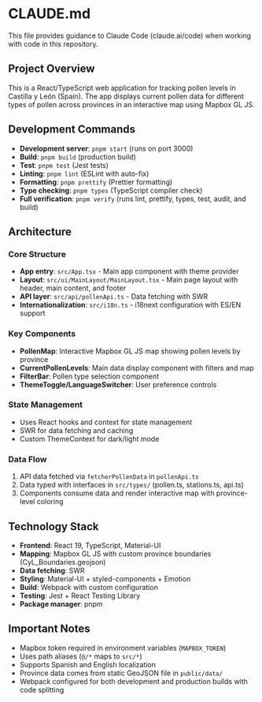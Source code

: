 # CLAUDE.md

This file provides guidance to Claude Code (claude.ai/code) when working with code in this repository.

## Project Overview

This is a React/TypeScript web application for tracking pollen levels in Castilla y León (Spain). The app displays current pollen data for different types of pollen across provinces in an interactive map using Mapbox GL JS.

## Development Commands

- **Development server**: `pnpm start` (runs on port 3000)
- **Build**: `pnpm build` (production build)
- **Test**: `pnpm test` (Jest tests)
- **Linting**: `pnpm lint` (ESLint with auto-fix)
- **Formatting**: `pnpm prettify` (Prettier formatting)
- **Type checking**: `pnpm types` (TypeScript compiler check)
- **Full verification**: `pnpm verify` (runs lint, prettify, types, test, audit, and build)

## Architecture

### Core Structure
- **App entry**: `src/App.tsx` - Main app component with theme provider
- **Layout**: `src/ui/MainLayout/MainLayout.tsx` - Main page layout with header, main content, and footer
- **API layer**: `src/api/pollenApi.ts` - Data fetching with SWR
- **Internationalization**: `src/i18n.ts` - i18next configuration with ES/EN support

### Key Components
- **PollenMap**: Interactive Mapbox GL JS map showing pollen levels by province
- **CurrentPollenLevels**: Main data display component with filters and map
- **FilterBar**: Pollen type selection component
- **ThemeToggle/LanguageSwitcher**: User preference controls

### State Management
- Uses React hooks and context for state management
- SWR for data fetching and caching
- Custom ThemeContext for dark/light mode

### Data Flow
1. API data fetched via `fetcherPollenData` in `pollenApi.ts`
2. Data typed with interfaces in `src/types/` (pollen.ts, stations.ts, api.ts)
3. Components consume data and render interactive map with province-level coloring

## Technology Stack

- **Frontend**: React 19, TypeScript, Material-UI
- **Mapping**: Mapbox GL JS with custom province boundaries (CyL_Boundaries.geojson)
- **Data fetching**: SWR
- **Styling**: Material-UI + styled-components + Emotion
- **Build**: Webpack with custom configuration
- **Testing**: Jest + React Testing Library
- **Package manager**: pnpm

## Important Notes

- Mapbox token required in environment variables (`MAPBOX_TOKEN`)
- Uses path aliases (`@/*` maps to `src/*`)
- Supports Spanish and English localization
- Province data comes from static GeoJSON file in `public/data/`
- Webpack configured for both development and production builds with code splitting